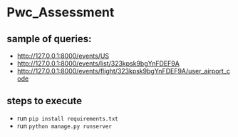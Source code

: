 # Pwc_Assessment

## sample of queries:
- http://127.0.0.1:8000/events/US
- http://127.0.0.1:8000/events/list/323kpsk9bgYnFDEF9A
- http://127.0.0.1:8000/events/flight/323kpsk9bgYnFDEF9A/user_airport_code

## steps to execute
- run `pip install requirements.txt`
- run `python manage.py runserver`